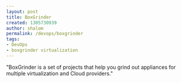```yaml
---
layout: post
title: BoxGrinder
created: 1305730939
author: shalom
permalink: /devops/boxgrinder
tags:
- DevOps
- boxgrinder virtualization
---
```

<p>&quot;BoxGrinder is a set of projects that help you grind out appliances for multiple virtualization and Cloud providers.&quot;</p>
<p>&nbsp;</p>
